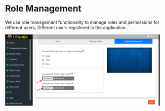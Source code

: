 # Role Management

We use role management functionality to manage roles and permissions for different users, Different users registered in the application.

![](../.gitbook/assets/image%20%28277%29.png)

